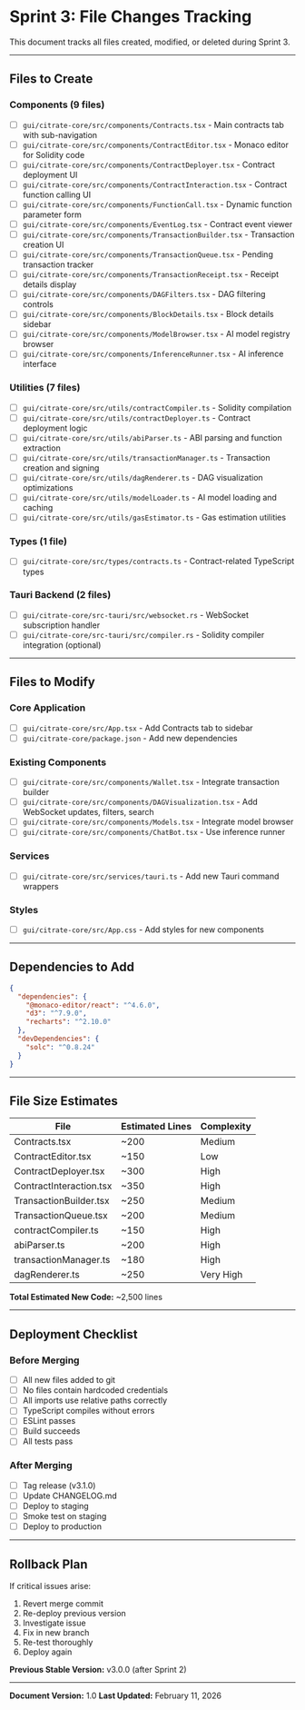 # Sprint 3: File Changes Tracking

This document tracks all files created, modified, or deleted during Sprint 3.

---

## Files to Create

### Components (9 files)
- [ ] `gui/citrate-core/src/components/Contracts.tsx` - Main contracts tab with sub-navigation
- [ ] `gui/citrate-core/src/components/ContractEditor.tsx` - Monaco editor for Solidity code
- [ ] `gui/citrate-core/src/components/ContractDeployer.tsx` - Contract deployment UI
- [ ] `gui/citrate-core/src/components/ContractInteraction.tsx` - Contract function calling UI
- [ ] `gui/citrate-core/src/components/FunctionCall.tsx` - Dynamic function parameter form
- [ ] `gui/citrate-core/src/components/EventLog.tsx` - Contract event viewer
- [ ] `gui/citrate-core/src/components/TransactionBuilder.tsx` - Transaction creation UI
- [ ] `gui/citrate-core/src/components/TransactionQueue.tsx` - Pending transaction tracker
- [ ] `gui/citrate-core/src/components/TransactionReceipt.tsx` - Receipt details display
- [ ] `gui/citrate-core/src/components/DAGFilters.tsx` - DAG filtering controls
- [ ] `gui/citrate-core/src/components/BlockDetails.tsx` - Block details sidebar
- [ ] `gui/citrate-core/src/components/ModelBrowser.tsx` - AI model registry browser
- [ ] `gui/citrate-core/src/components/InferenceRunner.tsx` - AI inference interface

### Utilities (7 files)
- [ ] `gui/citrate-core/src/utils/contractCompiler.ts` - Solidity compilation
- [ ] `gui/citrate-core/src/utils/contractDeployer.ts` - Contract deployment logic
- [ ] `gui/citrate-core/src/utils/abiParser.ts` - ABI parsing and function extraction
- [ ] `gui/citrate-core/src/utils/transactionManager.ts` - Transaction creation and signing
- [ ] `gui/citrate-core/src/utils/dagRenderer.ts` - DAG visualization optimizations
- [ ] `gui/citrate-core/src/utils/modelLoader.ts` - AI model loading and caching
- [ ] `gui/citrate-core/src/utils/gasEstimator.ts` - Gas estimation utilities

### Types (1 file)
- [ ] `gui/citrate-core/src/types/contracts.ts` - Contract-related TypeScript types

### Tauri Backend (2 files)
- [ ] `gui/citrate-core/src-tauri/src/websocket.rs` - WebSocket subscription handler
- [ ] `gui/citrate-core/src-tauri/src/compiler.rs` - Solidity compiler integration (optional)

---

## Files to Modify

### Core Application
- [ ] `gui/citrate-core/src/App.tsx` - Add Contracts tab to sidebar
- [ ] `gui/citrate-core/package.json` - Add new dependencies

### Existing Components
- [ ] `gui/citrate-core/src/components/Wallet.tsx` - Integrate transaction builder
- [ ] `gui/citrate-core/src/components/DAGVisualization.tsx` - Add WebSocket updates, filters, search
- [ ] `gui/citrate-core/src/components/Models.tsx` - Integrate model browser
- [ ] `gui/citrate-core/src/components/ChatBot.tsx` - Use inference runner

### Services
- [ ] `gui/citrate-core/src/services/tauri.ts` - Add new Tauri command wrappers

### Styles
- [ ] `gui/citrate-core/src/App.css` - Add styles for new components

---

## Dependencies to Add

```json
{
  "dependencies": {
    "@monaco-editor/react": "^4.6.0",
    "d3": "^7.9.0",
    "recharts": "^2.10.0"
  },
  "devDependencies": {
    "solc": "^0.8.24"
  }
}
```

---

## File Size Estimates

| File | Estimated Lines | Complexity |
|------|-----------------|------------|
| Contracts.tsx | ~200 | Medium |
| ContractEditor.tsx | ~150 | Low |
| ContractDeployer.tsx | ~300 | High |
| ContractInteraction.tsx | ~350 | High |
| TransactionBuilder.tsx | ~250 | Medium |
| TransactionQueue.tsx | ~200 | Medium |
| contractCompiler.ts | ~150 | High |
| abiParser.ts | ~200 | High |
| transactionManager.ts | ~180 | High |
| dagRenderer.ts | ~250 | Very High |

**Total Estimated New Code:** ~2,500 lines

---

## Deployment Checklist

### Before Merging
- [ ] All new files added to git
- [ ] No files contain hardcoded credentials
- [ ] All imports use relative paths correctly
- [ ] TypeScript compiles without errors
- [ ] ESLint passes
- [ ] Build succeeds
- [ ] All tests pass

### After Merging
- [ ] Tag release (v3.1.0)
- [ ] Update CHANGELOG.md
- [ ] Deploy to staging
- [ ] Smoke test on staging
- [ ] Deploy to production

---

## Rollback Plan

If critical issues arise:
1. Revert merge commit
2. Re-deploy previous version
3. Investigate issue
4. Fix in new branch
5. Re-test thoroughly
6. Deploy again

**Previous Stable Version:** v3.0.0 (after Sprint 2)

---

**Document Version:** 1.0
**Last Updated:** February 11, 2026

